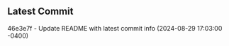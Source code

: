 
## Latest Commit
46e3e7f - Update README with latest commit info (2024-08-29 17:03:00 -0400) <Yunxi-Zhou>
